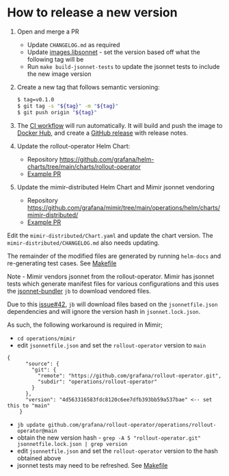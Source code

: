 # How to release a new version

1. Open and merge a PR
   - Update `CHANGELOG.md` as required 
   - Update [images.libsonnet](operations/rollout-operator/images.libsonnet) - set the version based off what the following tag will be
   - Run `make build-jsonnet-tests` to update the jsonnet tests to include the new image version

2. Create a new tag that follows semantic versioning:
    ```bash
    $ tag=v0.1.0
    $ git tag -s "${tag}" -m "${tag}"
    $ git push origin "${tag}"
    ```

3. The [CI workflow](.github/workflows/ci.yaml) will run automatically.
   It will build and push the image to [Docker Hub](https://hub.docker.com/r/grafana/rollout-operator), and create a [GitHub release](https://github.com/grafana/rollout-operator/releases) with release notes.

4. Update the rollout-operator Helm Chart:
   - Repository https://github.com/grafana/helm-charts/tree/main/charts/rollout-operator
   - [Example PR](https://github.com/grafana/helm-charts/pull/3177/files)

5. Update the mimir-distributed Helm Chart and Mimir jsonnet vendoring
   - Repository https://github.com/grafana/mimir/tree/main/operations/helm/charts/mimir-distributed/
   - [Example PR](https://github.com/grafana/mimir/pull/12996)
   
Edit the `mimir-distributed/Chart.yaml` and update the chart version. The `mimir-distributed/CHANGELOG.md` also needs updating.

The remainder of the modified files are generated by running `helm-docs` and re-generating test cases. See [Makefile](https://github.com/grafana/mimir/blob/main/Makefile)

Note - Mimir vendors jsonnet from the rollout-operator. Mimir has jsonnet tests which generate manifest files for various configurations and this uses the [jsonnet-bundler](https://github.com/jsonnet-bundler/jsonnet-bundler) `jb` to download vendored files.

Due to this [issue#42](https://github.com/jsonnet-bundler/jsonnet-bundler/issues/142), `jb` will download files based on the `jsonnetfile.json` dependencies and will ignore the version hash in `jsonnet.lock.json`.

As such, the following workaround is required in Mimir;

- `cd operations/mimir`
- edit `jsonnetfile.json` and set the `rollout-operator` version to `main`

```
{
      "source": {
        "git": {
          "remote": "https://github.com/grafana/rollout-operator.git",
          "subdir": "operations/rollout-operator"
        }
      },
      "version": "4d563316583fdc8120c6ee7dfb393bb59a537bae" <-- set this to "main"
    }

```

- `jb update github.com/grafana/rollout-operator/operations/rollout-operator@main`
- obtain the new version hash - `grep -A 5 "rollout-operator.git" jsonnetfile.lock.json | grep version`
- edit `jsonnetfile.json` and set the `rollout-operator` version to the hash obtained above
- jsonnet tests may need to be refreshed. See [Makefile](https://github.com/grafana/mimir/blob/main/Makefile)

